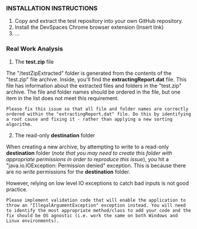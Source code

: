 ### INSTALLATION INSTRUCTIONS
1. Copy and extract the test repository into your own GitHub repository.
2. Install the DevSpaces Chrome browser extension (Insert link) 
3. ...

### Real Work Analysis
1.  The **test.zip** file

The "/testZipExtracted" folder is generated from the contents of the "test.zip" file archive. Inside, you'll find the **extractingReport.dat** file. This file has information about the extracted files and folders in the "test.zip" archive. The file and folder names should be ordered in the file, but one item in the list does not meet this requirement. 

```Please fix this issue so that all file and folder names are correctly ordered within the "extractingReport.dat" file. Do this by identifying a root cause and fixing it - rather than applying a new sorting algorithm.```

2.  The read-only **destination** folder

When creating a new archive, by attempting to write to a read-only **destination** folder (*note that you may need to create this folder with appropriate permissions in order to reproduce this issue*), you hit a "java.io.IOException: Permission denied" exception. This is because there are no *write* permissions for the **destination** folder.

However, relying on low level IO exceptions to catch bad inputs is not good practice. 

``Please implement validation code that will enable the application to throw an "IllegalArgumentException" exception instead. You will need to identify the most appropriate method/class to add your code and the fix should be OS agnostic (i.e. work the same on both Windows and Linux environments). ``
